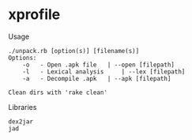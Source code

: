 xprofile
========

Usage
```
./unpack.rb [option(s)] [filename(s)]
Options:
	-o	 - Open .apk file 	| --open [filepath]
	-l	 - Lexical analysis 	| --lex [filepath]
	-a	 - Decompile .apk 	| --apk [filepath]

Clean dirs with 'rake clean'

```

Libraries
```
dex2jar
jad
```
